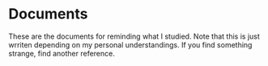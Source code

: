 # Documents

These are the documents for reminding what I studied.
Note that this is just wrriten depending on my personal understandings.
If you find something strange, find another reference.
